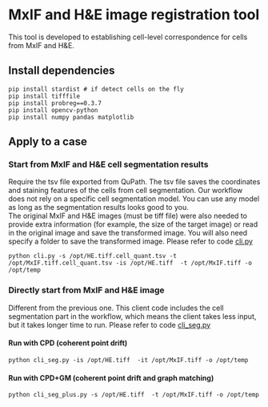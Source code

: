 # MxIF and H&E image registration tool
This tool is developed to establishing cell-level correspondence for cells from MxIF and H&E.

## Install dependencies
```shell
pip install stardist # if detect cells on the fly
pip install tifffile
pip install probreg==0.3.7
pip install opencv-python
pip install numpy pandas matplotlib 

```
## Apply to a case
### Start from MxIF and H&E cell segmentation results 
Require the tsv file exported from QuPath. The tsv file saves the coordinates and staining features of the cells from cell segmentation. Our workflow does not rely on a specific cell segmentation model. You can use any model as long as the segmentation results looks good to you.  
The original MxIF and H&E images (must be tiff file) were also needed to provide extra information (for example, the size of the target image) or read in the original image and save the transformed image.
You will also need specify a folder to save the transformed image.
Please refer to code [cli.py](cli.py)
```shell
python cli.py -s /opt/HE.tiff.cell_quant.tsv -t /opt/MxIF.tiff.cell_quant.tsv -is /opt/HE.tiff  -t /opt/MxIF.tiff -o /opt/temp
```
### Directly start from MxIF and H&E image
Different from the previous one. This client code includes the cell segmentation part in the workflow, which means the 
client takes less input, but it takes longer time to run. 
Please refer to code [cli_seg.py](cli_seg.py)
#### Run with CPD (coherent point drift)
```shell
python cli_seg.py -is /opt/HE.tiff  -it /opt/MxIF.tiff -o /opt/temp
```
#### Run with CPD+GM  (coherent point drift and graph matching)
```shell
python cli_seg_plus.py -s /opt/HE.tiff  -t /opt/MxIF.tiff -o /opt/temp
```


